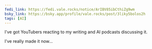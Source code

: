 ```yaml
---
fedi_link: https://fedi.vale.rocks/notice/ArIBV85ibCthiZg9wm
bsky_link: https://bsky.app/profile/vale.rocks/post/3liky5bolos2h
tags: [AI]
---
```


I've got YouTubers reacting to my writing and AI podcasts discussing it.

I've really made it now...
